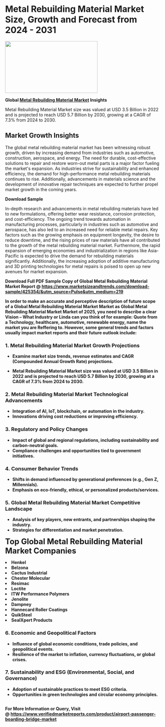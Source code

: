 <H1>Metal Rebuilding Material Market Size, Growth and Forecast from 2024 - 2031</H1><img class="aligncenter size-medium wp-image-584254" src="https://thirdeyenews.in/wp-content/uploads/2024/09/Global-Market-Research-300x168.jpeg" alt="" width="300" height="168" /><p><strong>Global&nbsp;<a href="https://www.marketsizeandtrends.com/download-sample/425354/&amp;utm_source=Pulse&amp;utm_medium=219">Metal Rebuilding Material Market</a> Insights</strong></p><p>Metal Rebuilding Material Market size was valued at USD 3.5 Billion in 2022 and is projected to reach USD 5.7 Billion by 2030, growing at a CAGR of 7.3% from 2024 to 2030.</p><p><h2>Market Growth Insights</h2> <p>The global metal rebuilding material market has been witnessing robust growth, driven by increasing demand from industries such as automotive, construction, aerospace, and energy. The need for durable, cost-effective solutions to repair and restore worn-out metal parts is a major factor fueling the market's expansion. As industries strive for sustainability and enhanced efficiency, the demand for high-performance metal rebuilding materials continues to rise. Additionally, advancements in materials science and the development of innovative repair techniques are expected to further propel market growth in the coming years.</p> <p><strong>Download Sample</strong></p> <p>In-depth research and advancements in metal rebuilding materials have led to new formulations, offering better wear resistance, corrosion protection, and cost-efficiency. The ongoing trend towards automation in manufacturing processes, particularly in industries such as automotive and aerospace, has also led to an increased need for reliable metal repairs. Key factors such as the growing emphasis on equipment longevity, the desire to reduce downtime, and the rising prices of raw materials have all contributed to the growth of the metal rebuilding material market. Furthermore, the rapid expansion of emerging economies and industrialization in regions like Asia-Pacific is expected to drive the demand for rebuilding materials significantly. Additionally, the increasing adoption of additive manufacturing and 3D printing technologies for metal repairs is poised to open up new avenues for market expansion. <p><strong></p><p><span class=""><strong>Download Full PDF Sample Copy of Global Metal Rebuilding Material Market Report</strong> @ <a href="https://www.marketsizeandtrends.com/download-sample/425354/&amp;utm_source=Pulse&amp;utm_medium=219" target="_blank">https://www.marketsizeandtrends.com/download-sample/425354/&amp;utm_source=Pulse&amp;utm_medium=219</a></span></p><p>In order to make an accurate and perceptive description of future scope of a Global&nbsp;Metal Rebuilding Material Market Market as Global&nbsp;Metal Rebuilding Material Market Market of 2025, you need to describe a clear Vision &ndash; What Industry or Linda can you think of for example: Quote from a Technology, healthcare, automotive, renewable energy, name the market you are Reffering to. However, some general trends and factors usually impact market reports and their future outlook include:</p><h3>1.&nbsp;<strong>Metal Rebuilding Material Market Growth Projections</strong></h3><ul><li>Examine market size trends, revenue estimates and CAGR (Compounded Annual Growth Rate) projections.</li><li><p>Metal Rebuilding Material Market size was valued at USD 3.5 Billion in 2022 and is projected to reach USD 5.7 Billion by 2030, growing at a CAGR of 7.3% from 2024 to 2030.</p></li></ul><h3>2.&nbsp;<strong>Metal Rebuilding Material Market Technological Advancements</strong></h3><ul><li>Integration of AI, IoT, blockchain, or automation in the industry.</li><li>Innovations driving cost reductions or improving efficiency.</li></ul><h3>3.&nbsp;<strong>Regulatory and Policy Changes</strong></h3><ul><li>Impact of global and regional regulations, including sustainability and carbon-neutral goals.</li><li>Compliance challenges and opportunities tied to government initiatives.</li></ul><h3>4.&nbsp;<strong>Consumer Behavior Trends</strong></h3><ul><li>Shifts in demand influenced by generational preferences (e.g., Gen Z, Millennials).</li><li>Emphasis on eco-friendly, ethical, or personalized products/services.</li></ul><h3>5.&nbsp;<strong>Global Metal Rebuilding Material Market Competitive Landscape</strong></h3><ul><li>Analysis of key players, new entrants, and partnerships shaping the industry.</li><li>Strategies for differentiation and market penetration.</li></ul><p data-pm-slice="1 1 []"><span style="color: inherit; font-family: inherit; font-size: 25px;">Top Global Metal Rebuilding Material Market Companies</span></p><div class="" data-test-id=""><p><li>Henkel</li><li> Belzona</li><li> Cactus Industrial</li><li> Chester Molecular</li><li> Resimac</li><li> Loctite</li><li> ITW Performance Polymers</li><li> Jenolite</li><li> Dampney</li><li> Hannecard Roller Coatings</li><li> QuikSteel</li><li> SealXpert Products</li></p></div><h3>6.&nbsp;<strong>Economic and Geopolitical Factors</strong></h3><ul><li>Influence of global economic conditions, trade policies, and geopolitical events.</li><li>Resilience of the market to inflation, currency fluctuations, or global crises.</li></ul><h3>7.&nbsp;<strong>Sustainability and ESG (Environmental, Social, and Governance)</strong></h3><ul><li>Adoption of sustainable practices to meet ESG criteria.</li><li>Opportunities in green technologies and circular economy principles.</li></ul><h2><strong style="font-size: 14px;">For More Information or Query, Visit @&nbsp;</strong><a style="background-color: #ffffff; font-size: 14px;" href="https://www.marketsizeandtrends.com/report/metal-rebuilding-material-market/" target="_blank">https://www.verifiedmarketreports.com/product/airport-passenger-boarding-bridge-market</a></h2>
